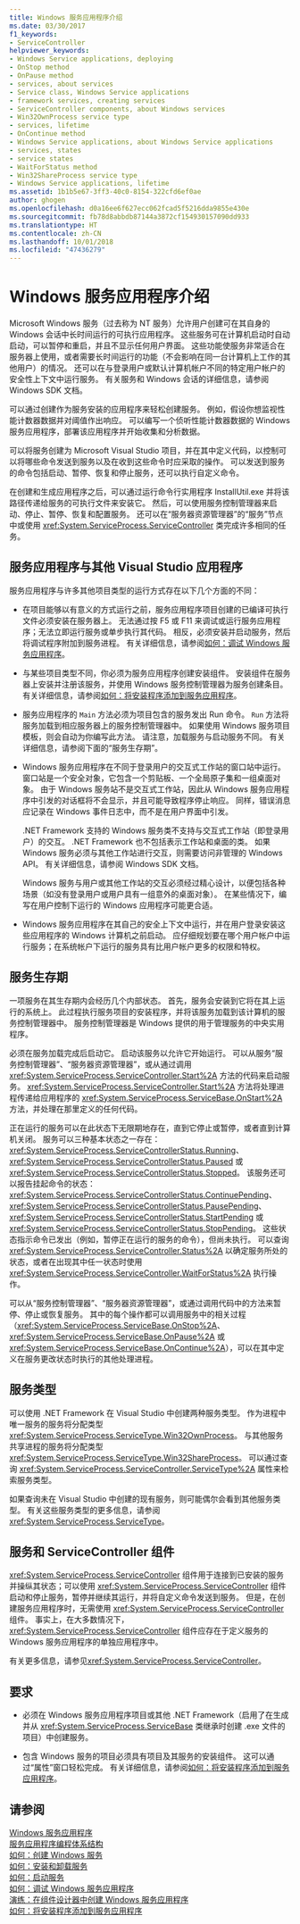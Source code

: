 ```yaml
---
title: Windows 服务应用程序介绍
ms.date: 03/30/2017
f1_keywords:
- ServiceController
helpviewer_keywords:
- Windows Service applications, deploying
- OnStop method
- OnPause method
- services, about services
- Service class, Windows Service applications
- framework services, creating services
- ServiceController components, about Windows services
- Win32OwnProcess service type
- services, lifetime
- OnContinue method
- Windows Service applications, about Windows Service applications
- services, states
- service states
- WaitForStatus method
- Win32ShareProcess service type
- Windows Service applications, lifetime
ms.assetid: 1b1b5e67-3ff3-40c0-8154-322cfd6ef0ae
author: ghogen
ms.openlocfilehash: d0a16ee6f627ecc062fcad5f5216dda9855e430e
ms.sourcegitcommit: fb78d8abbdb87144a3872cf154930157090dd933
ms.translationtype: HT
ms.contentlocale: zh-CN
ms.lasthandoff: 10/01/2018
ms.locfileid: "47436279"
---
```

# <a name="introduction-to-windows-service-applications"></a>Windows 服务应用程序介绍
Microsoft Windows 服务（过去称为 NT 服务）允许用户创建可在其自身的 Windows 会话中长时间运行的可执行应用程序。 这些服务可在计算机启动时自动启动，可以暂停和重启，并且不显示任何用户界面。 这些功能使服务非常适合在服务器上使用，或者需要长时间运行的功能（不会影响在同一台计算机上工作的其他用户）的情况。 还可以在与登录用户或默认计算机帐户不同的特定用户帐户的安全性上下文中运行服务。 有关服务和 Windows 会话的详细信息，请参阅 Windows SDK 文档。  
  
 可以通过创建作为服务安装的应用程序来轻松创建服务。 例如，假设你想监视性能计数器数据并对阈值作出响应。 可以编写一个侦听性能计数器数据的 Windows 服务应用程序，部署该应用程序并开始收集和分析数据。  
  
 可以将服务创建为 Microsoft Visual Studio 项目，并在其中定义代码，以控制可以将哪些命令发送到服务以及在收到这些命令时应采取的操作。 可以发送到服务的命令包括启动、暂停、恢复和停止服务，还可以执行自定义命令。  
  
 在创建和生成应用程序之后，可以通过运行命令行实用程序 InstallUtil.exe 并将该路径传递给服务的可执行文件来安装它。 然后，可以使用服务控制管理器来启动、停止、暂停、恢复和配置服务。 还可以在“服务器资源管理器”的“服务”节点中或使用 <xref:System.ServiceProcess.ServiceController> 类完成许多相同的任务。  
  
## <a name="service-applications-vs-other-visual-studio-applications"></a>服务应用程序与其他 Visual Studio 应用程序  
 服务应用程序与许多其他项目类型的运行方式存在以下几个方面的不同：  
  
-   在项目能够以有意义的方式运行之前，服务应用程序项目创建的已编译可执行文件必须安装在服务器上。 无法通过按 F5 或 F11 来调试或运行服务应用程序；无法立即运行服务或单步执行其代码。 相反，必须安装并启动服务，然后将调试程序附加到服务进程。 有关详细信息，请参阅[如何：调试 Windows 服务应用程序](../../../docs/framework/windows-services/how-to-debug-windows-service-applications.md)。  
  
-   与某些项目类型不同，你必须为服务应用程序创建安装组件。 安装组件在服务器上安装并注册该服务，并使用 Windows 服务控制管理器为服务创建条目。 有关详细信息，请参阅[如何：将安装程序添加到服务应用程序](../../../docs/framework/windows-services/how-to-add-installers-to-your-service-application.md)。  
  
-   服务应用程序的 `Main` 方法必须为项目包含的服务发出 Run 命令。 `Run` 方法将服务加载到相应服务器上的服务控制管理器中。 如果使用 Windows 服务项目模板，则会自动为你编写此方法。 请注意，加载服务与启动服务不同。 有关详细信息，请参阅下面的“服务生存期”。  
  
-   Windows 服务应用程序在不同于登录用户的交互式工作站的窗口站中运行。 窗口站是一个安全对象，它包含一个剪贴板、一个全局原子集和一组桌面对象。 由于 Windows 服务站不是交互式工作站，因此从 Windows 服务应用程序中引发的对话框将不会显示，并且可能导致程序停止响应。 同样，错误消息应记录在 Windows 事件日志中，而不是在用户界面中引发。  
  
     .NET Framework 支持的 Windows 服务类不支持与交互式工作站（即登录用户）的交互。 .NET Framework 也不包括表示工作站和桌面的类。 如果 Windows 服务必须与其他工作站进行交互，则需要访问非管理的 Windows API。 有关详细信息，请参阅 Windows SDK 文档。  
  
     Windows 服务与用户或其他工作站的交互必须经过精心设计，以便包括各种场景（如没有登录用户或用户具有一组意外的桌面对象）。 在某些情况下，编写在用户控制下运行的 Windows 应用程序可能更合适。  
  
-   Windows 服务应用程序在其自己的安全上下文中运行，并在用户登录安装这些应用程序的 Windows 计算机之前启动。 应仔细规划要在哪个用户帐户中运行服务；在系统帐户下运行的服务具有比用户帐户更多的权限和特权。  
  
## <a name="service-lifetime"></a>服务生存期  
 一项服务在其生存期内会经历几个内部状态。 首先，服务会安装到它将在其上运行的系统上。 此过程执行服务项目的安装程序，并将该服务加载到该计算机的服务控制管理器中。 服务控制管理器是 Windows 提供的用于管理服务的中央实用程序。  
  
 必须在服务加载完成后启动它。 启动该服务以允许它开始运行。 可以从服务“服务控制管理器”、“服务器资源管理器”，或从通过调用 <xref:System.ServiceProcess.ServiceController.Start%2A> 方法的代码来启动服务。 <xref:System.ServiceProcess.ServiceController.Start%2A> 方法将处理进程传递给应用程序的 <xref:System.ServiceProcess.ServiceBase.OnStart%2A> 方法，并处理在那里定义的任何代码。  
  
 正在运行的服务可以在此状态下无限期地存在，直到它停止或暂停，或者直到计算机关闭。 服务可以三种基本状态之一存在：<xref:System.ServiceProcess.ServiceControllerStatus.Running>、<xref:System.ServiceProcess.ServiceControllerStatus.Paused> 或 <xref:System.ServiceProcess.ServiceControllerStatus.Stopped>。 该服务还可以报告挂起命令的状态：<xref:System.ServiceProcess.ServiceControllerStatus.ContinuePending>、<xref:System.ServiceProcess.ServiceControllerStatus.PausePending>、<xref:System.ServiceProcess.ServiceControllerStatus.StartPending> 或 <xref:System.ServiceProcess.ServiceControllerStatus.StopPending>。 这些状态指示命令已发出（例如，暂停正在运行的服务的命令），但尚未执行。 可以查询 <xref:System.ServiceProcess.ServiceController.Status%2A> 以确定服务所处的状态，或者在出现其中任一状态时使用 <xref:System.ServiceProcess.ServiceController.WaitForStatus%2A> 执行操作。  
  
 可以从“服务控制管理器”、“服务器资源管理器”，或通过调用代码中的方法来暂停、停止或恢复服务。 其中的每个操作都可以调用服务中的相关过程（<xref:System.ServiceProcess.ServiceBase.OnStop%2A>、<xref:System.ServiceProcess.ServiceBase.OnPause%2A> 或 <xref:System.ServiceProcess.ServiceBase.OnContinue%2A>），可以在其中定义在服务更改状态时执行的其他处理进程。  
  
## <a name="types-of-services"></a>服务类型  
 可以使用 .NET Framework 在 Visual Studio 中创建两种服务类型。 作为进程中唯一服务的服务将分配类型 <xref:System.ServiceProcess.ServiceType.Win32OwnProcess>。 与其他服务共享进程的服务将分配类型 <xref:System.ServiceProcess.ServiceType.Win32ShareProcess>。 可以通过查询 <xref:System.ServiceProcess.ServiceController.ServiceType%2A> 属性来检索服务类型。  
  
 如果查询未在 Visual Studio 中创建的现有服务，则可能偶尔会看到其他服务类型。 有关这些服务类型的更多信息，请参阅 <xref:System.ServiceProcess.ServiceType>。  
  
## <a name="services-and-the-servicecontroller-component"></a>服务和 ServiceController 组件  
 <xref:System.ServiceProcess.ServiceController> 组件用于连接到已安装的服务并操纵其状态；可以使用 <xref:System.ServiceProcess.ServiceController> 组件启动和停止服务，暂停并继续其运行，并将自定义命令发送到服务。 但是，在创建服务应用程序时，无需使用 <xref:System.ServiceProcess.ServiceController> 组件。 事实上，在大多数情况下，<xref:System.ServiceProcess.ServiceController> 组件应存在于定义服务的 Windows 服务应用程序的单独应用程序中。  
  
 有关更多信息，请参见<xref:System.ServiceProcess.ServiceController>。  
  
## <a name="requirements"></a>要求  
  
-   必须在 Windows 服务应用程序项目或其他 .NET Framework（启用了在生成并从 <xref:System.ServiceProcess.ServiceBase> 类继承时创建 .exe 文件的项目）中创建服务。  
  
-   包含 Windows 服务的项目必须具有项目及其服务的安装组件。 这可以通过“属性”窗口轻松完成。 有关详细信息，请参阅[如何：将安装程序添加到服务应用程序](../../../docs/framework/windows-services/how-to-add-installers-to-your-service-application.md)。  
  
## <a name="see-also"></a>请参阅  
 [Windows 服务应用程序](../../../docs/framework/windows-services/index.md)  
 [服务应用程序编程体系结构](../../../docs/framework/windows-services/service-application-programming-architecture.md)  
 [如何：创建 Windows 服务](../../../docs/framework/windows-services/how-to-create-windows-services.md)  
 [如何：安装和卸载服务](../../../docs/framework/windows-services/how-to-install-and-uninstall-services.md)  
 [如何：启动服务](../../../docs/framework/windows-services/how-to-start-services.md)  
 [如何：调试 Windows 服务应用程序](../../../docs/framework/windows-services/how-to-debug-windows-service-applications.md)  
 [演练：在组件设计器中创建 Windows 服务应用程序](../../../docs/framework/windows-services/walkthrough-creating-a-windows-service-application-in-the-component-designer.md)  
 [如何：将安装程序添加到服务应用程序](../../../docs/framework/windows-services/how-to-add-installers-to-your-service-application.md)
